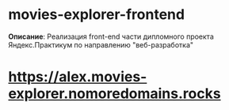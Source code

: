 # movies-explorer-frontend

**Описание**: 
 Реализация front-end части дипломного проекта Яндекс.Практикум по направлению "веб-разработка"

# https://alex.movies-explorer.nomoredomains.rocks